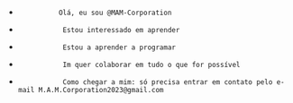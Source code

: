 -               Olá, eu sou @MAM-Corporation             
-                Estou interessado em aprender              
-                Estou a aprender a programar              
-                Im quer colaborar em tudo o que for possível              
-                Como chegar a mim: só precisa entrar em contato pelo e-mail M.A.M.Corporation2023@gmail.com             

<!---
MAM-Corporation/MAM-Corporation é um repositório especial porque o seu README.md (este ficheiro) aparece no seu perfil GitHub.
Pode clicar no link Preview para ver as suas alterações.
--->
